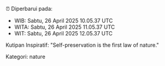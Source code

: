 ⏰ Diperbarui pada:
- WIB: Sabtu, 26 April 2025 10.05.37 UTC
- WITA: Sabtu, 26 April 2025 11.05.37 UTC
- WIT: Sabtu, 26 April 2025 12.05.37 UTC

Kutipan Inspiratif:
"Self-preservation is the first law of nature."


Kategori: nature


